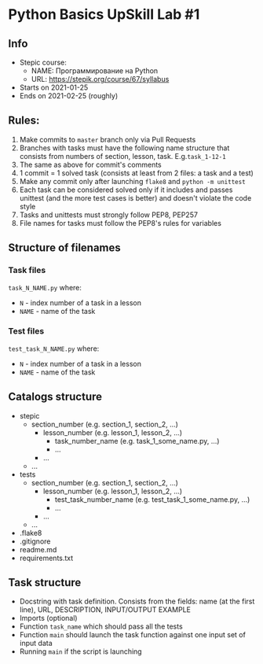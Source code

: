 # Python Basics UpSkill Lab #1

## Info
- Stepic course:
    - NAME: Программирование на Python
    - URL: https://stepik.org/course/67/syllabus
- Starts on 2021-01-25
- Ends on 2021-02-25 (roughly)

## Rules:
1. Make commits to `master` branch only via Pull Requests
2. Branches with tasks must have the following name structure that consists
from numbers of section, lesson, task. E.g.`task_1-12-1`
3. The same as above for commit's comments
4. 1 commit = 1 solved task (consists at least from 2 files: a task and a test)
5. Make any commit only after launching `flake8` and `python -m unittest`
6. Each task can be considered solved only if it includes and passes unittest
(and the more test cases is better) and doesn't violate the code style
7. Tasks and unittests must strongly follow PEP8, PEP257
8. File names for tasks must follow the PEP8's rules for variables

## Structure of filenames
### Task files
`task_N_NAME.py` where:
- `N` - index number of a task in a lesson
- `NAME` - name of the task
### Test files
`test_task_N_NAME.py` where:
- `N` - index number of a task in a lesson
- `NAME` - name of the task

## Catalogs structure
- stepic
    - section_number (e.g. section_1, section_2, ...)
        - lesson_number (e.g. lesson_1, lesson_2, ...)
            - task_number_name (e.g. task_1_some_name.py, ...)
            - ...
        - ...
    - ...
- tests
    - section_number (e.g. section_1, section_2, ...)
        - lesson_number (e.g. lesson_1, lesson_2, ...)
            - test_task_number_name (e.g. test_task_1_some_name.py, ...)
            - ...
        - ...
    - ...
- .flake8
- .gitignore
- readme.md
- requirements.txt

## Task structure
- Docstring with task definition. Consists from the fields: name (at the first
line), URL, DESCRIPTION, INPUT/OUTPUT EXAMPLE
- Imports (optional)
- Function `task_name` which should pass all the tests
- Function `main` should launch the task function against one input set of
input data
- Running `main` if the script is launching
